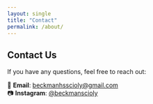 ```yaml
---
layout: single
title: "Contact"
permalink: /about/
---
```



## Contact Us

If you have any questions, feel free to reach out:

📧 **Email**: beckmanhsscioly@gmail.com  
📷 **Instagram**: [@beckmanscioly](https://instagram.com/beckmanscioly)
